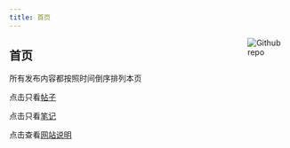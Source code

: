 ```yaml
---
title: 首页
---
```


[<img src="https://simpleicons.org/icons/github.svg" style="max-width:15%;min-width:40px;float:right;" alt="Github repo" />](https://www.github.com)

## 首页

所有发布内容都按照时间倒序排列本页

点击只看[帖子](/post/)  

点击只看[笔记](/note/) 

点击查看[网站说明](/about/)


